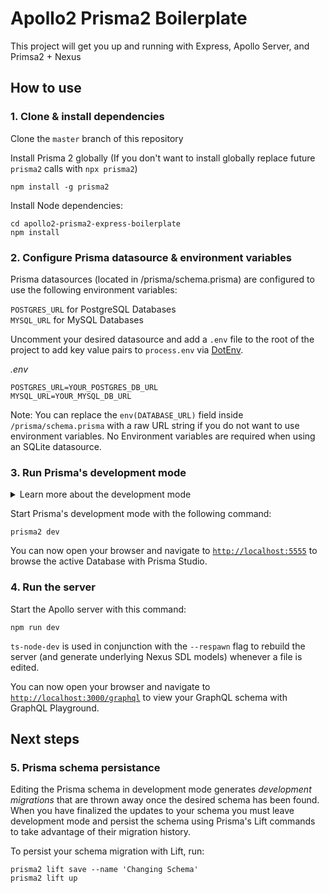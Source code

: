 # Apollo2 Prisma2 Boilerplate

This project will get you up and running with Express, Apollo Server, and Primsa2 + Nexus

## How to use

### 1. Clone & install dependencies

Clone the `master` branch of this repository

Install Prisma 2 globally (If you don't want to install globally replace future `prisma2` calls with `npx prisma2`)

```
npm install -g prisma2
```

Install Node dependencies:

```
cd apollo2-prisma2-express-boilerplate
npm install
```

### 2. Configure Prisma datasource & environment variables

Prisma datasources (located in /prisma/schema.prisma) are configured to use the following environment variables:

`POSTGRES_URL` for PostgreSQL Databases  
`MYSQL_URL` for MySQL Databases

Uncomment your desired datasource and add a `.env` file to the root of the project to add key value pairs to `process.env` via [DotEnv](https://github.com/motdotla/dotenv).

_.env_

```
POSTGRES_URL=YOUR_POSTGRES_DB_URL
MYSQL_URL=YOUR_MYSQL_DB_URL
```

Note: You can replace the `env(DATABASE_URL)` field inside `/prisma/schema.prisma` with a raw URL string if you do not want to use environment variables. No Environment variables are required when using an SQLite datasource.

### 3. Run Prisma's development mode

<Details><Summary>Learn more about the development mode</Summary>

Prisma's [development mode](https://github.com/prisma/prisma2/blob/master/docs/development-mode.md) watches your [Prisma schema](https://github.com/prisma/prisma2/blob/master/docs/prisma-schema-file.md) on the file system. Whenever there's a change in the schema, the Prisma Framework CLI performs two major tasks in the background:

- map the Prisma schema to your database schema (i.e., perform a schema migration in the database)
- regenerate the Photon.js database client based on the new Prisma schema

It also runs a web server to host [Prisma Studio](https://github.com/prisma/studio), at [`http://localhost:5555`](http://localhost:5555).

</Details>

Start Prisma's development mode with the following command:

```
prisma2 dev
```

You can now open your browser and navigate to [`http://localhost:5555`](http://localhost:5555) to browse the active Database with Prisma Studio.

### 4. Run the server

Start the Apollo server with this command:

```
npm run dev
```

`ts-node-dev` is used in conjunction with the `--respawn` flag to rebuild the server (and generate underlying Nexus SDL models) whenever a file is edited.

You can now open your browser and navigate to [`http://localhost:3000/graphql`](http://localhost:3000/graphql) to view your GraphQL schema with GraphQL Playground.

## Next steps

### 5. Prisma schema persistance

Editing the Prisma schema in development mode generates _development migrations_ that are thrown away once the desired schema has been found. When you have finalized the updates to your schema you must leave development mode and persist the schema using Prisma's Lift commands to take advantage of their migration history.

To persist your schema migration with Lift, run:

```
prisma2 lift save --name 'Changing Schema'
prisma2 lift up
```
